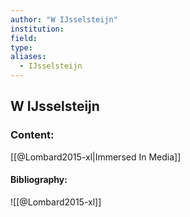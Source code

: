 ```yaml
---
author: "W IJsselsteijn"
institution:
field:
type:
aliases:
  - IJsselsteijn
---
```


## W IJsselsteijn

### Content:
[[@Lombard2015-xl|Immersed In Media]]

#### Bibliography:

![[@Lombard2015-xl]]